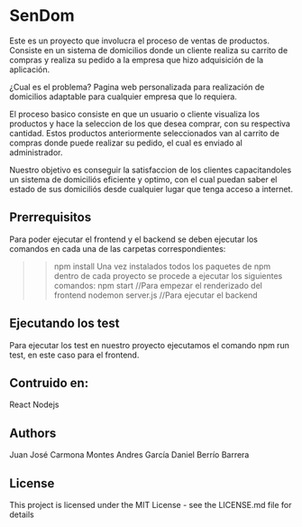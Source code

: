 # SenDom
Este es un proyecto que involucra el proceso de ventas de productos.
Consiste en un sistema de domicilios donde un cliente realiza su carrito de compras y realiza su pedido a la empresa que hizo adquisición de la aplicación.

¿Cual es el problema?
Pagina web personalizada para realización de domicilios adaptable para cualquier empresa que lo requiera.

El proceso basico consiste en que un usuario o cliente visualiza los productos y hace la seleccion de los que desea comprar, con su respectiva cantidad.
Estos productos anteriormente seleccionados van al carrito de compras donde puede realizar su pedido, el cual es enviado al administrador.

Nuestro objetivo es conseguir la satisfaccion de los clientes capacitandoles un sistema de domiciliós eficiente y optimo, con el cual puedan saber el estado de sus domiciliós desde cualquier lugar que tenga acceso a internet.


## Prerrequisitos 
Para poder ejecutar el frontend y el backend se deben ejecutar los comandos en cada una de las carpetas correspondientes:
>> npm install
Una vez instalados todos los paquetes de npm dentro de cada proyecto se procede a ejecutar los siguientes comandos:
>> npm start //Para empezar el renderizado del frontend
>> nodemon server.js //Para ejecutar el backend

## Ejecutando los test
Para ejecutar los test en nuestro proyecto ejecutamos el comando npm run test, en este caso para el frontend.

## Contruido en:
React 
Nodejs

## Authors
Juan José Carmona Montes
Andres García 
Daniel Berrío Barrera

## License
This project is licensed under the MIT License - see the LICENSE.md file for details
